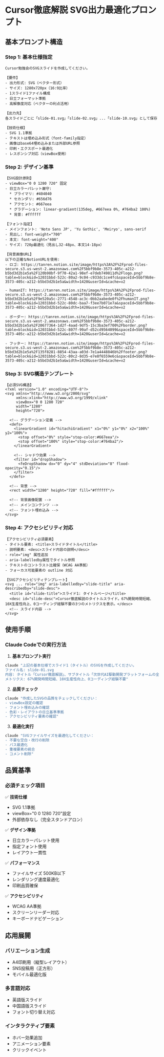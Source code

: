 # Cursor徹底解説 SVG出力最適化プロンプト

## 基本プロンプト構造

### Step 1: 基本仕様指定

```
Cursor勉強会のSVGスライドを作成してください。

【要件】
- 出力形式: SVG（ベクター形式）
- サイズ: 1280x720px（16:9比率）
- 1スライド1ファイル構成
- 日立フォーマット準拠
- 高解像度対応（ベクターの利点活用）

【出力先】
各スライドごとに「slide-01.svg」「slide-02.svg」...「slide-10.svg」として保存

【技術仕様】
- SVG 1.1準拠
- テキストは埋め込み形式（font-family指定）
- 画像はbase64埋め込みまたは外部URL参照
- 印刷・エクスポート最適化
- レスポンシブ対応（viewBox使用）
```

### Step 2: デザイン基準

```
【SVG設計原則】
- viewBox="0 0 1280 720" 固定
- 日立カラーパレット厳守:
  * プライマリ: #404040
  * セカンダリ: #656d76
  * アクセント: #667eea
  * グラデーション: linear-gradient(135deg, #667eea 0%, #764ba2 100%)
  * 背景: #ffffff

【フォント指定】
- メインフォント: 'Noto Sans JP', 'Yu Gothic', 'Meiryo', sans-serif
- 見出し: font-weight="700"
- 本文: font-weight="400"
- サイズ: 720p最適化（見出し32-48px、本文14-18px）

【背景画像URL】
以下の正確なNotionURLを使用:
- ロゴ: https://tanren.notion.site/image/https%3A%2F%2Fprod-files-secure.s3.us-west-2.amazonaws.com%2F5bbf9b8e-3573-405c-a212-b5bd3d2b1e5a%2F120b98bf-9f70-42a1-98ef-e7deb749811d%2Flogo.png?table=block&id=12031bbd-522c-80a2-9c04-c933dc1ce4fc&spaceId=5bbf9b8e-3573-405c-a212-b5bd3d2b1e5a&width=1420&userId=&cache=v2

- humanIT: https://tanren.notion.site/image/https%3A%2F%2Fprod-files-secure.s3.us-west-2.amazonaws.com%2F5bbf9b8e-3573-405c-a212-b5bd3d2b1e5a%2F9e520a5c-2771-4548-ac3c-0bb2aabede0f%2FhumanIT.png?table=block&id=12031bbd-522c-80dc-baa7-f3ee7b071e7a&spaceId=5bbf9b8e-3573-405c-a212-b5bd3d2b1e5a&width=1420&userId=&cache=v2

- ボーダー: https://tanren.notion.site/image/https%3A%2F%2Fprod-files-secure.s3.us-west-2.amazonaws.com%2F5bbf9b8e-3573-405c-a212-b5bd3d2b1e5a%2F20677364-1d2f-4aad-9df5-15c3ba3ef700%2Fborder.png?table=block&id=12031bbd-522c-807f-99af-d52cd9564099&spaceId=5bbf9b8e-3573-405c-a212-b5bd3d2b1e5a&width=1420&userId=&cache=v2

- フッター: https://tanren.notion.site/image/https%3A%2F%2Fprod-files-secure.s3.us-west-2.amazonaws.com%2F5bbf9b8e-3573-405c-a212-b5bd3d2b1e5a%2F135f8281-8854-43aa-a03d-7e1a4448846b%2Ffooter.png?table=block&id=12031bbd-522c-80c2-8d35-e7e8f6559e6c&spaceId=5bbf9b8e-3573-405c-a212-b5bd3d2b1e5a&width=1420&userId=&cache=v2
```

### Step 3: SVG構造テンプレート

```
【必須SVG構造】
<?xml version="1.0" encoding="UTF-8"?>
<svg xmlns="http://www.w3.org/2000/svg" 
     xmlns:xlink="http://www.w3.org/1999/xlink"
     viewBox="0 0 1280 720" 
     width="1280" 
     height="720">
  
  <!-- グラデーション定義 -->
  <defs>
    <linearGradient id="hitachiGradient" x1="0%" y1="0%" x2="100%" y2="100%">
      <stop offset="0%" style="stop-color:#667eea"/>
      <stop offset="100%" style="stop-color:#764ba2"/>
    </linearGradient>
    
    <!-- シャドウ効果 -->
    <filter id="dropShadow">
      <feDropShadow dx="0" dy="4" stdDeviation="8" flood-opacity="0.15"/>
    </filter>
  </defs>
  
  <!-- 背景 -->
  <rect width="1280" height="720" fill="#ffffff"/>
  
  <!-- 背景画像配置 -->
  <!-- メインコンテンツ -->
  <!-- フォント埋め込み -->
</svg>
```

### Step 4: アクセシビリティ対応

```
【アクセシビリティ必須要素】
- タイトル要素: <title>スライドタイトル</title>
- 説明要素: <desc>スライド内容の説明</desc>
- role="img" 属性追加
- aria-labelledby属性でタイトル参照
- テキストのコントラスト比確保（WCAG AA準拠）
- フォーカス可能要素の outline 対応

【SVGアクセシビリティテンプレート】
<svg ... role="img" aria-labelledby="slide-title" aria-describedby="slide-desc">
  <title id="slide-title">スライド1: タイトルページ</title>
  <desc id="slide-desc">Cursor徹底解説のタイトルスライド。67%開発時間短縮、10X生産性向上、0コーディング経験不要の3つのメトリクスを表示。</desc>
  <!-- スライド内容 -->
</svg>
```

## 使用手順

### Claude Codeでの実行方法

1. **基本プロンプト実行**
```bash
claude "上記の基本仕様でスライド1（タイトル）のSVGを作成してください。
ファイル名: slide-01.svg
内容: タイトル「Cursor徹底解説」、サブタイトル「次世代AI駆動開発プラットフォームの全貌」
メトリクス: 67%開発時間短縮、10X生産性向上、0コーディング経験不要"
```

2. **品質チェック**
```bash
claude "作成したSVGの品質をチェックしてください：
- viewBox設定の確認
- フォント埋め込みの確認
- 色彩・レイアウトの日立基準準拠
- アクセシビリティ要素の確認"
```

3. **最適化実行**
```bash
claude "SVGファイルサイズを最適化してください：
- 不要な空白・改行の削除
- パス最適化
- 重複要素の統合
- コメント削除"
```

## 品質基準

### 必須チェック項目

✅ **技術仕様**
- SVG 1.1準拠
- viewBox="0 0 1280 720"設定
- 外部依存なし（完全スタンドアロン）

✅ **デザイン準拠**
- 日立カラーパレット使用
- 指定フォント使用
- レイアウト一貫性

✅ **パフォーマンス**
- ファイルサイズ 500KB以下
- レンダリング速度最適化
- 印刷品質確保

✅ **アクセシビリティ**
- WCAG AA準拠
- スクリーンリーダー対応
- キーボードナビゲーション

## 応用展開

### バリエーション生成
- A4印刷用（縦型レイアウト）
- SNS投稿用（正方形）
- モバイル最適化版

### 多言語対応
- 英語版スライド
- 中国語版スライド
- フォント切り替え対応

### インタラクティブ要素
- ホバー効果追加
- アニメーション要素
- クリックイベント